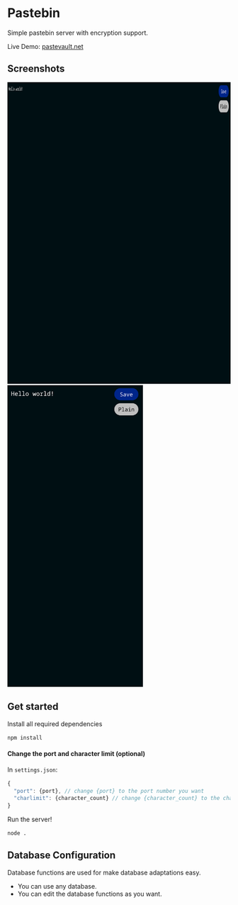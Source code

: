 # Pastebin
Simple pastebin server with encryption support.

Live Demo: [pastevault.net](https://pastevault.net)

## Screenshots
<img src="screenshots/desktop.png" style="height: 17vh;"></img>
<img src="screenshots/mobile.png" style="height: 17vh;"></img>

## Get started
Install all required dependencies
```sh
npm install
```
#### Change the port and character limit (optional)
In `settings.json`:
```js
{
  "port": {port}, // change {port} to the port number you want
  "charlimit": {character_count} // change {character_count} to the character limit you want
}
```
Run the server!
```sh
node .
```

## Database Configuration
Database functions are used for make database adaptations easy.
- You can use any database.
- You can edit the database functions as you want.
